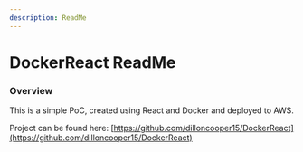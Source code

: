 ```yaml
---
description: ReadMe
---
```


# DockerReact ReadMe

### Overview

This is a simple PoC, created using React and Docker and deployed to AWS.   
  
Project can be found here: [https://github.com/dilloncooper15/DockerReact](https://github.com/dilloncooper15/DockerReact)

